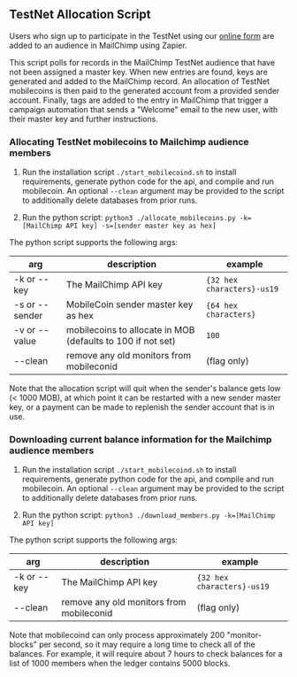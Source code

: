 ## TestNet Allocation Script

Users who sign up to participate in the TestNet using our [online form](https://forms.gle/ULNjA6cMxCD5XNyT7) are added to an audience in MailChimp using Zapier.

This script polls for records in the MailChimp TestNet audience that have not been assigned a master key. When new entries are found, keys are generated and added to the MailChimp record. An allocation of TestNet mobilecoins is then paid to the generated account from a provided sender account. Finally, tags are added to the entry in MailChimp that trigger a campaign automation that sends a "Welcome" email to the new user, with their master key and further instructions.

### Allocating TestNet mobilecoins to Mailchimp audience members

1. Run the installation script `./start_mobilecoind.sh` to install requirements, generate python code for the api, and compile and run mobilecoin. An optional `--clean` argument may be provided to the script to additionally delete databases from prior runs.

1. Run the python script: `python3 ./allocate_mobilecoins.py -k=[MailChimp API key] -s=[sender master key as hex]`

The python script supports the following args:

arg | description | example
---- | ---- | ----
-k or --key | The MailChimp API key | `{32 hex characters}-us19`
-s or --sender | MobileCoin sender master key as hex | `{64 hex characters}`
-v or --value | mobilecoins to allocate in MOB (defaults to 100 if not set) | `100`
--clean | remove any old monitors from mobileconid | (flag only)

Note that the allocation script will quit when the sender's balance gets low (< 1000 MOB), at which point it can be restarted with a new sender master key, or a payment can be made to replenish the sender account that is in use.

### Downloading current balance information for the Mailchimp audience members

1. Run the installation script `./start_mobilecoind.sh` to install requirements, generate python code for the api, and compile and run mobilecoin. An optional `--clean` argument may be provided to the script to additionally delete databases from prior runs.

1. Run the python script: `python3 ./download_members.py -k=[MailChimp API key]`

The python script supports the following args:

arg | description | example
---- | ---- | ----
-k or --key | The MailChimp API key | `{32 hex characters}-us19`
--clean | remove any old monitors from mobileconid | (flag only)

Note that mobilecoind can only process approximately 200 "monitor-blocks" per second, so it may require a long time to check all of the balances. For example, it will require about 7 hours to check balances for a list of 1000 members when the ledger contains 5000 blocks.

